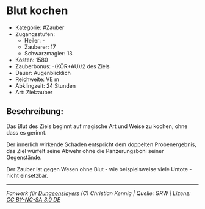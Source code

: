 # Blut kochen

- Kategorie: #Zauber
- Zugangsstufen:
  - Heiler: -
  - Zauberer: 17
  - Schwarzmagier: 13
- Kosten: 1580
- Zauberbonus: -(KÖR+AU)/2 des Ziels
- Dauer: Augenblicklich
- Reichweite: VE m
- Abklingzeit: 24 Stunden
- Art: Zielzauber

## Beschreibung:

Das Blut des Ziels beginnt auf magische Art und Weise zu kochen, ohne dass es gerinnt.

Der innerlich wirkende Schaden entspricht dem doppelten Probenergebnis, das Ziel würfelt seine Abwehr ohne die Panzerungsboni seiner Gegenstände.

Der Zauber ist gegen Wesen ohne Blut - wie beispielsweise viele Untote - nicht einsetzbar.

---

_Fanwerk für [Dungeonslayers](https://www.dungeonslayers.net/) (C) Christian Kennig | Quelle: GRW | Lizenz: [CC BY-NC-SA 3.0 DE](https://creativecommons.org/licenses/by-nc-sa/3.0/de/)_
